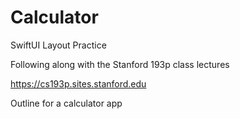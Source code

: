 # Calculator
SwiftUI Layout Practice

Following along with the Stanford 193p class lectures

https://cs193p.sites.stanford.edu

Outline for a calculator app

